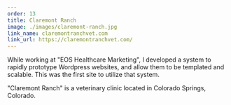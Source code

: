 ```yaml
---
order: 13
title: Claremont Ranch
image: ./images/claremont-ranch.jpg
link_name: claremontranchvet.com
link_url: https://claremontranchvet.com/
---
```


<p>
While working at "EOS Healthcare Marketing", I developed a system to rapidly prototype Wordpress websites, and allow them to be templated and scalable. This was the first site to utilize that system.
</p>

<p>
"Claremont Ranch" is a veterinary clinic located in Colorado Springs, Colorado.
</p>
